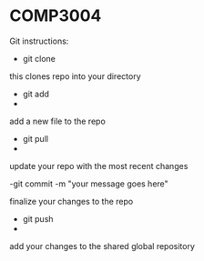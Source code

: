 COMP3004
========

Git instructions:


- git clone


this clones repo into your directory


- git add <filename>
- 
add a new file to the repo

- git pull <url>
- 
update your repo with the most recent changes

-git commit -m "your message goes here"


finalize your changes to the repo

- git push <url>
- 
add your changes to the shared global repository





